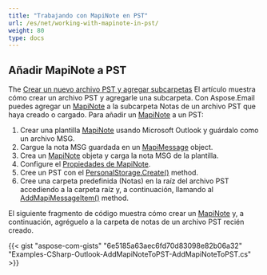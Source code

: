 ```yaml
---
title: "Trabajando con MapiNote en PST"
url: /es/net/working-with-mapinote-in-pst/
weight: 80
type: docs
---
```



## **Añadir MapiNote a PST**

The [Crear un nuevo archivo PST y agregar subcarpetas](https://docs.aspose.com/email/es/net/create-new-pst-add-sub-folders-and-messages/#creating-a-new-pst-file-and-add-subfolders) El artículo muestra cómo crear un archivo PST y agregarle una subcarpeta. Con Aspose.Email puedes agregar un [MapiNote](https://reference.aspose.com/email/net/aspose.email.mapi/mapinote/) a la subcarpeta Notas de un archivo PST que haya creado o cargado. Para añadir un [MapiNote](https://reference.aspose.com/email/net/aspose.email.mapi/mapinote/) a un PST:

1. Crear una plantilla [MapiNote](https://reference.aspose.com/email/net/aspose.email.mapi/mapinote/) usando Microsoft Outlook y guárdalo como un archivo MSG.
2. Cargue la nota MSG guardada en un [MapiMessage](https://reference.aspose.com/email/net/aspose.email.mapi/mapimessage/) object.
3. Crea un [MapiNote](https://reference.aspose.com/email/net/aspose.email.mapi/mapinote/) objeta y carga la nota MSG de la plantilla.
4. Configure el [Propiedades de MapiNote](https://reference.aspose.com/email/net/aspose.email.mapi/mapinote/).
5. Cree un PST con el [PersonalStorage.Create()](https://reference.aspose.com/email/net/aspose.email.storage.pst/personalstorage/create/#create/) method.
6. Cree una carpeta predefinida (Notas) en la raíz del archivo PST accediendo a la carpeta raíz y, a continuación, llamando al [AddMapiMessageItem()](https://reference.aspose.com/email/net/aspose.email.storage.pst/folderinfo/addmapimessageitem/#addmapimessageitem) method.

El siguiente fragmento de código muestra cómo crear un [MapiNote](https://reference.aspose.com/email/net/aspose.email.mapi/mapinote/) y, a continuación, agréguelo a la carpeta de notas de un archivo PST recién creado.

{{< gist "aspose-com-gists" "6e5185a63aec6fd70d83098e82b06a32" "Examples-CSharp-Outlook-AddMapiNoteToPST-AddMapiNoteToPST.cs" >}}
